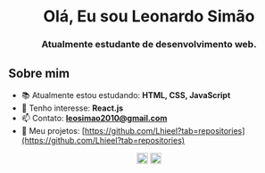 <h1 align="center">Olá, Eu sou Leonardo Simão</h1>

<h3 align="center">Atualmente estudante de desenvolvimento web.</h3>


<h2>Sobre mim</h2>

- 📚 Atualmente estou estudando: **HTML, CSS, JavaScript**
- 📌 Tenho interesse: **React.js**
- 📫 Contato: **leosimao2010@gmail.com**
- 📝 Meu projetos: [https://github.com/Lhieel?tab=repositories](https://github.com/Lhieel?tab=repositories)


<p align="center">
<a href="https://www.linkedin.com/in/leonardo-simão-rovida-1a855a169/" target="_blank"><img align="center" src="https://cdn.jsdelivr.net/npm/simple-icons@3.0.1/icons/linkedin.svg" alt="leonardo" height="20" width="20" /></a>
<a href="https://www.instagram.com/lhieel_/" target="_blank"><img align="center" src="https://cdn.jsdelivr.net/npm/simple-icons@3.0.1/icons/instagram.svg" alt="leonardo" height="20" width="20" /></a>
</p>
 

